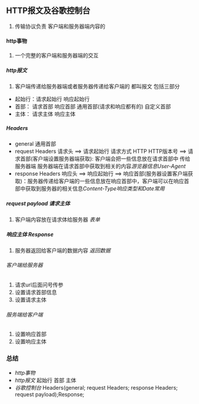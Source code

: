 ## HTTP报文及谷歌控制台
1. 传输协议负责 客户端和服务器端内容的
#### http事物
1. 一个完整的客户端和服务器端的交互
##### http报文
1. 客户端传递给服务器端或者服务器传递给客户端的 都叫报文 包括三部分
- 起始行：请求起始行 响应起始行
- 首部： 请求首部 响应首部 通用首部(请求和响应都有的) 自定义首部
- 主体： 请求主体 响应主体
##### Headers
- general 通用首部
- request Headers 请求头
==> 请求起始行 请求方式 HTTP HTTP版本号
==> 请求首部(客户端设置服务器端获取): 客户端会把一些信息放在请求首部中 传给服务器端 服务器端在请求首部中获取到相关的内容*游览器信息User-Agent*
- response Headers 响应头
==> 响应起始行
==> 响应首部(服务器设置客户端获取)：服务器传递给客户端的一些信息放在响应首部中，客户端可以在响应首部中获取到服务器的相关信息*Content-Type响应类型和Date常用*
##### request payload 请求主体
1. 客户端内容放在请求体给服务器 *表单*
##### 响应主体 Response
1. 服务器返回给客户端的数据内容 *返回数据*
###### 客户端给服务器
1. 请求url后面问号传参
2. 设置请求首部信息
3. 设置请求主体
###### 服务端给客户端
1. 设置响应首部
2. 设置响应主体
### 总结
- *http事物*
- *http报文* 起始行 首部 主体
- *谷歌控制台* Headers(general; request Headers; response Headers; request payload);Response;
